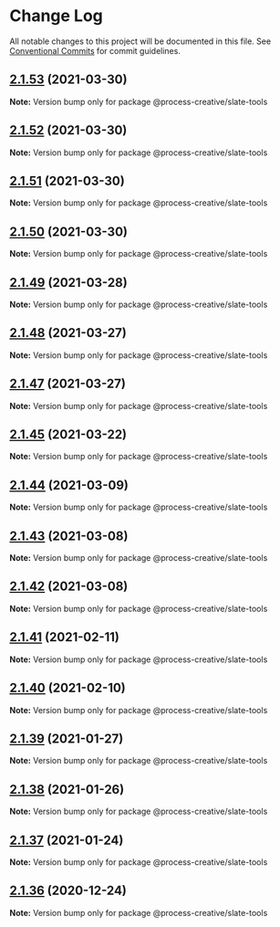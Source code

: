 # Change Log

All notable changes to this project will be documented in this file.
See [Conventional Commits](https://conventionalcommits.org) for commit guidelines.

## [2.1.53](https://github.com/Process-Creative/slate/compare/v2.1.52...v2.1.53) (2021-03-30)

**Note:** Version bump only for package @process-creative/slate-tools





## [2.1.52](https://github.com/Process-Creative/slate/compare/v2.1.51...v2.1.52) (2021-03-30)

**Note:** Version bump only for package @process-creative/slate-tools





## [2.1.51](https://github.com/Process-Creative/slate/compare/v2.1.50...v2.1.51) (2021-03-30)

**Note:** Version bump only for package @process-creative/slate-tools





## [2.1.50](https://github.com/Process-Creative/slate/compare/v2.1.49...v2.1.50) (2021-03-30)

**Note:** Version bump only for package @process-creative/slate-tools





## [2.1.49](https://github.com/Process-Creative/slate/compare/v2.1.48...v2.1.49) (2021-03-28)

**Note:** Version bump only for package @process-creative/slate-tools





## [2.1.48](https://github.com/Process-Creative/slate/compare/v2.1.47...v2.1.48) (2021-03-27)

**Note:** Version bump only for package @process-creative/slate-tools





## [2.1.47](https://github.com/Process-Creative/slate/compare/v2.1.46...v2.1.47) (2021-03-27)

**Note:** Version bump only for package @process-creative/slate-tools





## [2.1.45](https://github.com/Process-Creative/slate/compare/v2.1.44...v2.1.45) (2021-03-22)

**Note:** Version bump only for package @process-creative/slate-tools





## [2.1.44](https://github.com/Process-Creative/slate/compare/v2.1.43...v2.1.44) (2021-03-09)

**Note:** Version bump only for package @process-creative/slate-tools





## [2.1.43](https://github.com/Process-Creative/slate/compare/v2.1.42...v2.1.43) (2021-03-08)

**Note:** Version bump only for package @process-creative/slate-tools





## [2.1.42](https://github.com/Process-Creative/slate/compare/v2.1.41...v2.1.42) (2021-03-08)

**Note:** Version bump only for package @process-creative/slate-tools





## [2.1.41](https://github.com/Process-Creative/slate/compare/v2.1.40...v2.1.41) (2021-02-11)

**Note:** Version bump only for package @process-creative/slate-tools





## [2.1.40](https://github.com/Process-Creative/slate/compare/v2.1.39...v2.1.40) (2021-02-10)

**Note:** Version bump only for package @process-creative/slate-tools





## [2.1.39](https://github.com/Process-Creative/slate/compare/v2.1.38...v2.1.39) (2021-01-27)

**Note:** Version bump only for package @process-creative/slate-tools





## [2.1.38](https://github.com/Process-Creative/slate/compare/v2.1.37...v2.1.38) (2021-01-26)

**Note:** Version bump only for package @process-creative/slate-tools





## [2.1.37](https://github.com/Process-Creative/slate/compare/v2.1.36...v2.1.37) (2021-01-24)

**Note:** Version bump only for package @process-creative/slate-tools





## [2.1.36](https://github.com/Process-Creative/slate/compare/v2.1.35...v2.1.36) (2020-12-24)

**Note:** Version bump only for package @process-creative/slate-tools
